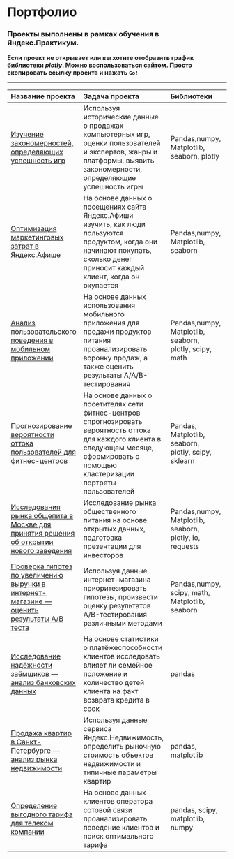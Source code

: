 # Портфолио

### Проекты выполнены в рамках обучения в Яндекс.Практикум.

**Если проект не открывает или вы хотите отобразить график библиотеки *plotly*. Можно воспользоваться [сайтом](https://nbviewer.jupyter.org/).
Просто скопировать ссылку проекта и нажать `Go!`**

----------------------------------------------

| Название проекта | Задача проекта | Библиотеки | Статус |
| :---------------- | :------------------ | :------------------------- | :------------------------- |
| [Изучение закономерностей, определяющих успешность игр](https://github.com/kotl68/introductions/tree/master/success_of_games)| Используя исторические данные о продажах компьютерных игр, оценки пользователей и экспертов, жанры и платформы, выявить закономерности, определяющие успешность игры | Pandas,numpy, Matplotlib, seaborn, plotly | Проект окончен |
| [Оптимизация маркетинговых затрат в Яндекс.Афише](https://github.com/kotl68/introductions/tree/master/%D1%81ost_optimization) | На основе данных о посещениях сайта Яндекс.Афиши изучить, как люди пользуются продуктом, когда они начинают покупать, сколько денег приносит каждый клиент, когда он окупается | Pandas,numpy, Matplotlib, seaborn | Проект окончен |
| [Анализ пользовательского поведения в мобильном приложении](https://github.com/kotl68/introductions/tree/master/behavior_analysis) | На основе данных использования мобильного приложения для продажи продуктов питания проанализировать воронку продаж, а также оценить результаты A/A/B-тестирования | Pandas,numpy, Matplotlib, seaborn, plotly, scipy, math | Проект окончен |
| [Прогнозирование вероятности оттока пользователей для фитнес-центров](https://github.com/kotl68/introductions/tree/master/probability_prediction) | На основе данных о посетителях сети фитнес-центров спрогнозировать вероятность оттока для каждого клиента в следующем месяце, сформировать с помощью кластеризации портреты пользователей | Pandas, Matplotlib, seaborn, plotly, scipy, sklearn | Проект окончен |
|[Исследования рынка общепита в Москве для принятия решения об открытии нового заведения](https://github.com/kotl68/introductions/tree/master/market_research) | Исследование рынка общественного питания на основе открытых данных, подготовка презентации для инвесторов | Pandas,numpy, Matplotlib, seaborn, plotly, io, requests |В процессе доработки|
| [Проверка гипотез по увеличению выручки в интернет-магазине — оценить результаты A/B теста](https://github.com/kotl68/introductions/tree/master/hypothesis_testing) | Используя данные интернет-магазина приоритезировать гипотезы, произвести оценку результатов A/B-тестирования различными методами | Pandas,numpy, scipy, math, Matplotlib, seaborn | В процессе доработки
| [Исследование надёжности заёмщиков — анализ банковских данных]() | На основе статистики о платёжеспособности клиентов исследовать влияет ли семейное положение и количество детей клиента на факт возврата кредита в срок | pandas | В процессе доработки
| [Продажа квартир в Санкт-Петербурге — анализ рынка недвижимости]() | Используя данные сервиса Яндекс.Недвижимость, определить рыночную стоимость объектов недвижимости и типичные параметры квартир | pandas, matplotlib  | В процессе доработки
| [Определение выгодного тарифа для телеком компании]() | На основе данных клиентов оператора сотовой связи проанализировать поведение клиентов и поиск оптимального тарифа | pandas, scipy, matplotlib, numpy | В процессе доработки
